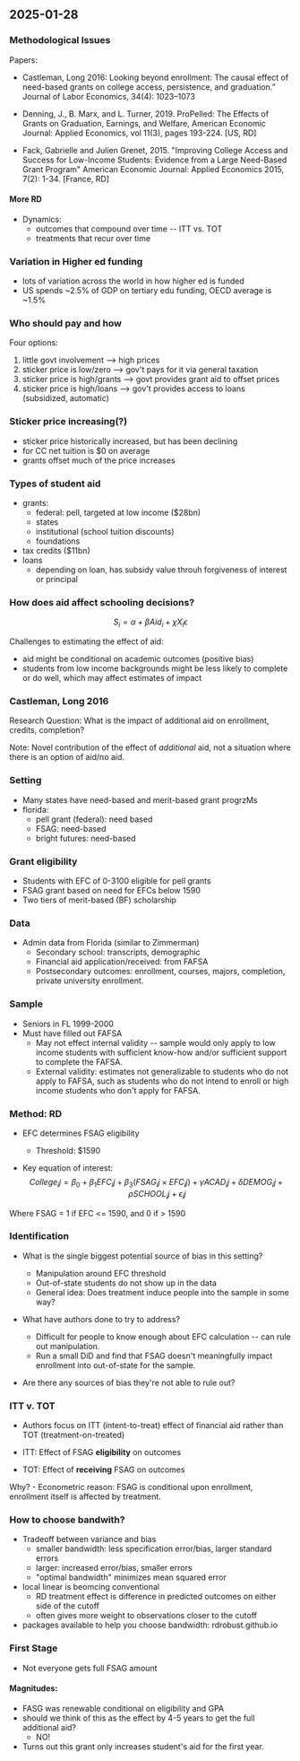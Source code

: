 ## 2025-01-28

### Methodological Issues

Papers:
- Castleman, Long 2016: Looking beyond enrollment: The causal effect of need-based grants on college access, persistence, and graduation.” Journal of Labor Economics, 34(4): 1023–1073

- Denning, J., B. Marx, and L. Turner, 2019. ProPelled: The Effects of Grants on Graduation, Earnings, and Welfare, American Economic Journal: Applied Economics, vol 11(3), pages 193-224. [US, RD]
- Fack, Gabrielle and Julien Grenet, 2015. "Improving College Access and Success for Low-Income Students: Evidence from a Large Need-Based Grant Program" American Economic Journal: Applied Economics 2015, 7(2): 1-34.
[France, RD]

#### More RD

- Dynamics:
    - outcomes that compound over time -- ITT vs. TOT
    - treatments that recur over time


### Variation in Higher ed funding

- lots of variation across the world in how higher ed is funded
- US spends ~2.5% of GDP on tertiary edu funding, OECD average is ~1.5%

### Who should pay and how

Four options:
1. little govt involvement --> high prices
2. sticker price is low/zero --> gov't pays for it via general taxation
3. sticker price is high/grants --> govt provides grant aid to offset prices
4. sticker price is high/loans --> gov't provides access to loans (subsidized, automatic)

### Sticker price increasing(?)

- sticker price historically increased, but has been declining
- for CC net tuition is $0 on average
- grants offset much of the price increases

### Types of student aid

- grants:
    - federal: pell, targeted at low income ($28bn)
    - states
    - institutional (school tuition discounts)
    - foundations
- tax credits ($11bn)
- loans
    - depending on loan, has subsidy value throuh forgiveness of interest or principal

### How does aid affect schooling decisions?

$$
S_i = \alpha + \beta Aid_i + \chi X_i \epsilon
$$

Challenges to estimating the effect of aid:  
- aid might be conditional on academic outcomes (positive bias)
- students from low income backgrounds might be less likely to complete or do well, which may affect estimates of impact

### Castleman, Long 2016

Research Question: What is the impact of additional aid on enrollment, credits, completion?

Note: Novel contribution of the effect of *additional* aid, not a situation where there is an option of aid/no aid.

### Setting

- Many states have need-based and merit-based grant progrzMs
- florida:
    - pell grant (federal): need based
    - FSAG: need-based
    - bright futures: need-based

### Grant eligibility

- Students with EFC of 0-3100 eligible for pell grants
- FSAG grant based on need for EFCs below 1590
- Two tiers of merit-based (BF) scholarship

### Data

- Admin data from Florida (similar to Zimmerman)
    - Secondary school: transcripts, demographic
    - Financial aid application/received: from FAFSA
    - Postsecondary outcomes: enrollment, courses, majors, completion, private university enrollment.

### Sample

- Seniors in FL 1999-2000
- Must have filled out FAFSA
    - May not effect internal validity -- sample would only apply to low income students with sufficient know-how and/or sufficient support to complete the FAFSA.
    - External validity: estimates not generalizable to students who do not apply to FAFSA, such as students who do not intend to enroll or high income students who don't apply for FAFSA.

### Method: RD

- EFC determines FSAG eligibility
    - Threshold: $1590

- Key equation of interest:
$$
College_ij = \beta_0 + \beta_1 EFC_ij + \beta_3 (FSAG_ij \times EFC_ij) + \gamma ACAD_ij + \delta DEMOG_ij + \rho SCHOOL_ij + \epsilon_ij
$$

Where FSAG = 1 if EFC <= 1590, and 0 if > 1590

### Identification

- What is the single biggest potential source of bias in this setting?
    - Manipulation around EFC threshold
    - Out-of-state students do not show up in the data
    - General idea: Does treatment induce people into the sample in some way?

- What have authors done to try to address?
    - Difficult for people to know enough about EFC calculation -- can rule out manipulation.
    - Run a small DiD and find that FSAG doesn't meaningfully impact enrollment into out-of-state for the sample.


- Are there any sources of bias they're not able to rule out? 

### ITT v. TOT

- Authors focus on ITT (intent-to-treat) effect of financial aid rather than TOT (treatment-on-treated)

- ITT: Effect of FSAG **eligibility** on outcomes
- TOT: Effect of **receiving** FSAG on outcomes

Why?
    - Econometric reason: FSAG is conditional upon enrollment, enrollment itself is affected by treatment.

### How to choose bandwith?

- Tradeoff between variance and bias
    - smaller bandwidth: less specification error/bias, larger standard errors
    - larger: increased error/bias, smaller errors
    - "optimal bandwidth" minimizes mean squared error
- local linear is beomcing conventional
    - RD treatment effect is difference in predicted outcomes on either side of the cutoff
    - often gives more weight to observations closer to the cutoff
- packages available to help you choose bandwidth: rdrobust.github.io

### First Stage

- Not everyone gets full FSAG amount

#### Magnitudes:
- FASG was renewable conditional on eligibility and GPA
- should we think of this as the effect by 4-5 years to get the full additional aid? 
    - NO!
- Turns out this grant only increases student's aid for the first year.

